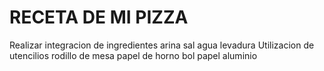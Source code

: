 # RECETA DE MI PIZZA 
Realizar integracion de ingredientes
arina
sal
agua
levadura
Utilizacion de utencilios
rodillo de mesa
papel de horno
bol
papel aluminio